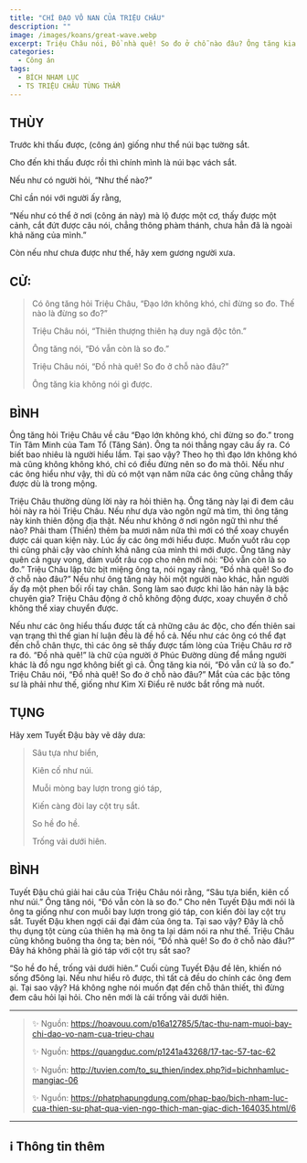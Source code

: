 ```yaml
---
title: "CHÍ ĐẠO VÔ NAN CỦA TRIỆU CHÂU"
description: ""
image: /images/koans/great-wave.webp
excerpt: Triệu Châu nói, Đồ nhà quê! So đo ở chỗ nào đâu? Ông tăng kia không nói gì được.
categories:
  - Công án
tags:
  - BÍCH NHAM LỤC
  - TS TRIỆU CHÂU TÙNG THẨM
---
```


## THÙY

Trước khi thấu được, (công án) giống như thể núi bạc tường sắt.

Cho đến khi thấu được rồi thì chính mình là núi bạc vách sắt.

Nếu như có người hỏi, “Như thế nào?”

Chỉ cần nói với người ấy rằng,

“Nếu như có thể ở nơi (công án này) mà lộ được một cơ, thấy được một cảnh, cắt đứt được câu nói, chẳng thông phàm thánh, chưa hẳn đã là ngoài khả năng của mình.”

Còn nếu như chưa được như thế, hãy xem gương người xưa.

## CỬ:

> Có ông tăng hỏi Triệu Châu, “Đạo lớn không khó, chỉ đừng so đo. Thế nào là đừng so đo?”
>
> Triệu Châu nói, “Thiên thượng thiên hạ duy ngã độc tôn.”
>
> Ông tăng nói, “Đó vẫn còn là so đo.”
>
> Triệu Châu nói, “Đồ nhà quê! So đo ở chỗ nào đâu?”
>
> Ông tăng kia không nói gì được.

## BÌNH

Ông tăng hỏi Triệu Châu về câu “Đạo lớn không khó, chỉ đừng so đo.” trong Tín Tâm Minh của Tam Tổ (Tăng Sán). Ông ta nói thẳng ngay câu ấy ra. Có biết bao nhiêu là người hiểu lầm. Tại sao vậy? Theo họ thì đạo lớn không khó mà cũng không không khó, chỉ có điều đừng nên so đo mà thôi. Nếu như các ông hiểu như vậy, thì dù có một vạn năm nữa các ông cũng chẳng thấy được dù là trong mộng.

Triệu Châu thường dùng lời này ra hỏi thiên hạ. Ông tăng này lại đi đem câu hỏi này ra hỏi Triệu Châu. Nếu như dựa vào ngôn ngữ mà tìm, thì ông tăng này kinh thiên động địa thật. Nếu như không ở nơi ngôn ngữ thì như thế nào? Phải tham (Thiền) thêm ba mươi năm nữa thì mới có thể xoay chuyển được cái quan kiện này. Lúc ấy các ông mới hiểu được. Muốn vuốt râu cọp thì cũng phải cậy vào chính khả năng của mình thì mới được. Ông tăng này quên cả nguy vong, dám vuốt râu cọp cho nên mới nói: “Đó vẫn còn là so đo.” Triệu Châu lập tức bịt miệng ông ta, nói ngay rằng, “Đồ nhà quê! So đo ở chỗ nào đâu?” Nếu như ông tăng này hỏi một người nào khác, hẳn người ấy đạ một phen bối rối tay chân. Song làm sao được khi lão hán này là bậc chuyên gia? Triệu Châu động ở chỗ không động được, xoay chuyển ở chỗ không thể xiay chuyển được.

Nếu như các ông hiểu thấu được tất cả những câu ác độc, cho đến thiên sai vạn trạng thì thế gian hí luận đều là đề hồ cả. Nếu như các ông có thể đạt đến chỗ chân thực, thì các ông sẽ thấy được tấm lòng của Triệu Châu rơ rỡ ra đó. “Đồ nhà quê!” là chữ của người ở Phúc Đường dùng để mắng người khác là đồ ngu ngơ không biết gì cả. Ông tăng kia nói, “Đó vẫn cứ là so đo.” Triệu Châu nói, “Đồ nhà quê! So đo ở chỗ nào đâu?” Mắt của các bậc tông sư là phải như thế, giống như Kim Xí Điểu rẽ nước bắt rồng mà nuốt.

## TỤNG

Hãy xem Tuyết Đậu bày vẽ dây dưa:

> Sâu tựa như biển,
>
> Kiên cố như núi.
>
> Muỗi mòng bay lượn trong gió táp,
>
> Kiến càng đòi lay cột trụ sắt.
>
> So hề đo hề.
>
> Trống vải dưới hiên.

## BÌNH

Tuyết Đậu chú giải hai câu của Triệu Châu nói rằng, “Sâu tựa biển, kiên cố như núi.” Ông tăng nói, “Đó vẫn còn là so đo.” Cho nên Tuyết Đậu mới nói là ông ta giống như con muỗi bay lượn trong gió táp, con kiến đòi lay cột trụ sắt. Tuyết Đậu khen ngợi cái đại đảm của ông ta. Tại sao vậy? Đây là chỗ thụ dụng tột cùng của thiên hạ mà ông ta lại dám nói ra như thế. Triệu Châu cũng không buông tha ông ta; bèn nói, “Đồ nhà quê! So đo ở chỗ nào đâu?” Đây há không phải là gió táp với cột trụ sắt sao?

“So hề đo hề, trống vải dưới hiên.” Cuối cùng Tuyết Đậu đề lên, khiến nó sống đ5ông lại. Nếu như hiểu rõ được, thì tất cả đều do chính các ông đem ại. Tại sao vậy? Há không nghe nói muốn đạt đến chỗ thân thiết, thì đừng đem câu hỏi lại hỏi. Cho nên mới là cái trống vải dưới hiên.

<hr class="blog-rule" />

> ✨ Nguồn: https://hoavouu.com/p16a12785/5/tac-thu-nam-muoi-bay-chi-dao-vo-nam-cua-trieu-chau
>
> ✨ Nguồn: https://quangduc.com/p1241a43268/17-tac-57-tac-62
>
> ✨ Nguồn: http://tuvien.com/to_su_thien/index.php?id=bichnhamluc-mangiac-06
>
> ✨ Nguồn: https://phatphapungdung.com/phap-bao/bich-nham-luc-cua-thien-su-phat-qua-vien-ngo-thich-man-giac-dich-164035.html/6

<hr class="blog-rule" />

## ℹ️ Thông tin thêm

[^1]: ⭐️ <a href="http://www.thuongchieu.net/index.php/phapthoai/suphu/4839-tstrieuchau" target="_blank">TS TRIỆU CHÂU TÙNG THẨM</a>
